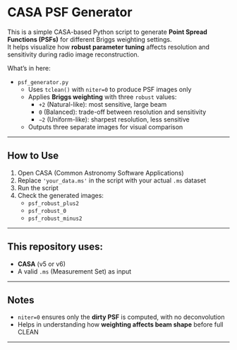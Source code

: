 # CASA PSF Generator

This is a simple CASA-based Python script to generate **Point Spread Functions (PSFs)** for different Briggs weighting settings.  
It helps visualize how **robust parameter tuning** affects resolution and sensitivity during radio image reconstruction.

What’s in here:

- `psf_generator.py`
  - Uses `tclean()` with `niter=0` to produce PSF images only
  - Applies **Briggs weighting** with three `robust` values:
    - `+2` (Natural-like): most sensitive, large beam
    - `0` (Balanced): trade-off between resolution and sensitivity
    - `−2` (Uniform-like): sharpest resolution, less sensitive
  - Outputs three separate images for visual comparison

---

## How to Use

1. Open CASA (Common Astronomy Software Applications)
2. Replace `'your_data.ms'` in the script with your actual `.ms` dataset
3. Run the script
4. Check the generated images:
   - `psf_robust_plus2`
   - `psf_robust_0`
   - `psf_robust_minus2`

---

## This repository uses:

- **CASA** (v5 or v6)
- A valid `.ms` (Measurement Set) as input

---

## Notes

- `niter=0` ensures only the **dirty PSF** is computed, with no deconvolution
- Helps in understanding how **weighting affects beam shape** before full CLEAN

---
